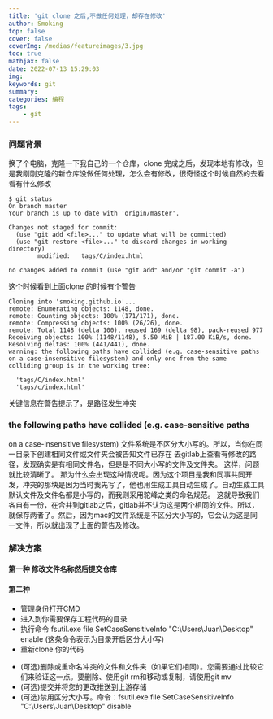 ```yaml
---
title: 'git clone 之后,不做任何处理，却存在修改'
author: Smoking
top: false
cover: false
coverImg: /medias/featureimages/3.jpg
toc: true
mathjax: false
date: 2022-07-13 15:29:03
img:
keywords: git
summary:
categories: 编程
tags:
	- git
---
```


### 问题背景

换了个电脑，克隆一下我自己的一个仓库，clone 完成之后，发现本地有修改，但是我刚刚克隆的新仓库没做任何处理，怎么会有修改，很奇怪这个时候自然的去看看有什么修改

```shell
$ git status
On branch master
Your branch is up to date with 'origin/master'.

Changes not staged for commit:
  (use "git add <file>..." to update what will be committed)
  (use "git restore <file>..." to discard changes in working directory)
        modified:   tags/C/index.html

no changes added to commit (use "git add" and/or "git commit -a")
```
这个时候看到上面clone 的时候有个警告
```shell
Cloning into 'smoking.github.io'...
remote: Enumerating objects: 1148, done.
remote: Counting objects: 100% (171/171), done.
remote: Compressing objects: 100% (26/26), done.
remote: Total 1148 (delta 100), reused 169 (delta 98), pack-reused 977
Receiving objects: 100% (1148/1148), 5.50 MiB | 187.00 KiB/s, done.
Resolving deltas: 100% (441/441), done.
warning: the following paths have collided (e.g. case-sensitive paths
on a case-insensitive filesystem) and only one from the same
colliding group is in the working tree:

  'tags/C/index.html'
  'tags/c/index.html'
```
关键信息在警告提示了，是路径发生冲突

### the following paths have collided (e.g. case-sensitive paths
on a case-insensitive filesystem)
	文件系统是不区分大小写的。所以，当你在同一目录下创建相同文件或文件夹会被告知文件已存在
	去gitlab上查看有修改的路径，发现确实是有相同文件名，但是是不同大小写的文件及文件夹。
	这样，问题就比较清晰了。
	那为什么会出现这种情况呢。因为这个项目是我和同事共同开发，冲突的那块是因为当时我先写了，他也用生成工具自动生成了。自动生成工具默认文件及文件名都是小写的，而我则采用驼峰之类的命名规范。 这就导致我们各自有一份，在合并到gitlab之后，gitlab并不认为这是两个相同的文件。所以，就保存两者了。然后，因为mac的文件系统是不区分大小写的，它会认为这是同一文件，所以就出现了上面的警告及修改。

### 解决方案

#### 第一种 修改文件名称然后提交仓库
#### 第二种 

+ 管理身份打开CMD
+ 进入到你需要保存工程代码的目录
+ 执行命令 fsutil.exe file SetCaseSensitiveInfo "C:\Users\Juan\Desktop" enable (这条命令表示为目录开启区分大小写)
+ 重新clone 你的代码
- (可选)删除或重命名冲突的文件和文件夹（如果它们相同）。您需要通过比较它们来验证这一点。要删除、使用git rm和移动或复制，请使用git mv
- (可选)提交并将您的更改推送到上游存储
- (可选)禁用区分大小写。命令：fsutil.exe file SetCaseSensitiveInfo "C:\Users\Juan\Desktop" disable
